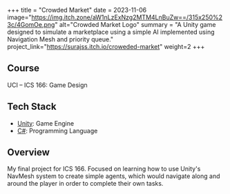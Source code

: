 +++
title = "Crowded Market"
date = 2023-11-06
image="https://img.itch.zone/aW1nLzExNzg2MTM4LnBuZw==/315x250%23c/4GomOe.png"
alt="Crowded Market Logo"
summary = "A Unity game designed to simulate a marketplace using a simple AI implemented using Navigation Mesh and priority queue."
project_link="https://surajss.itch.io/croweded-market"
weight=2
+++

## Course
UCI – ICS 166: Game Design

## Tech Stack
* [Unity](https://unity.com/): Game Engine
* [C#](https://learn.microsoft.com/en-us/dotnet/csharp/): Programming Language

## Overview
My final project for ICS 166. Focused on learning how to use Unity's NavMesh system to create simple agents, which would navigate along and around the player in order to complete their own tasks.